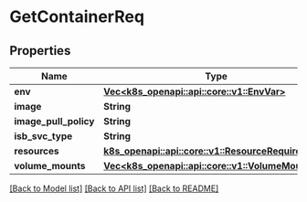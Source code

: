 # GetContainerReq

## Properties

Name | Type | Description | Notes
------------ | ------------- | ------------- | -------------
**env** | [**Vec<k8s_openapi::api::core::v1::EnvVar>**](k8s_openapi::api::core::v1::EnvVar.md) |  | 
**image** | **String** |  | 
**image_pull_policy** | **String** |  | 
**isb_svc_type** | **String** |  | 
**resources** | [**k8s_openapi::api::core::v1::ResourceRequirements**](k8s_openapi::api::core::v1::ResourceRequirements.md) |  | 
**volume_mounts** | [**Vec<k8s_openapi::api::core::v1::VolumeMount>**](k8s_openapi::api::core::v1::VolumeMount.md) |  | 

[[Back to Model list]](../README.md#documentation-for-models) [[Back to API list]](../README.md#documentation-for-api-endpoints) [[Back to README]](../README.md)


